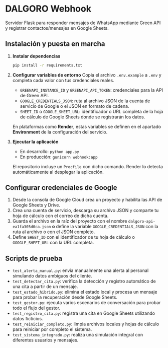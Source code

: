 # DALGORO Webhook

Servidor Flask para responder mensajes de WhatsApp mediante Green API y registrar contactos/mensajes en Google Sheets.

## Instalación y puesta en marcha

1. **Instalar dependencias**
   ```bash
   pip install -r requirements.txt
   ```
2. **Configurar variables de entorno**
   Copia el archivo `.env.example` a `.env` y completa cada valor con tus
   credenciales reales.
   - `GREENAPI_INSTANCE_ID` y `GREENAPI_API_TOKEN`: credenciales para la API de Green API.
   - `GOOGLE_CREDENTIALS_JSON`: ruta al archivo JSON de la cuenta de servicio de Google o el JSON en formato de cadena.
   - `SHEET_ID` o `GOOGLE_SHEET_URL`: identificador o URL completa de la hoja de cálculo de Google Sheets donde se registrarán los datos.

   En plataformas como **Render**, estas variables se definen en el apartado **Environment** de la configuración del servicio.
3. **Ejecutar la aplicación**
   - En desarrollo: `python app.py`
   - En producción: `gunicorn webhook:app`
   
   El repositorio incluye un `Procfile` con dicho comando. Render lo detecta automáticamente al desplegar la aplicación.

## Configurar credenciales de Google

1. Desde la consola de Google Cloud crea un proyecto y habilita las API de Google Sheets y Drive.
2. Crea una cuenta de servicio, descarga su archivo JSON y comparte tu hoja de cálculo con el correo de dicha cuenta.
3. Guarda el archivo en la raíz del proyecto con el nombre `dalgoro-api-ea1fa305d0ca.json` **o**
   define la variable `GOOGLE_CREDENTIALS_JSON` con la ruta al archivo o con el JSON completo.
4. Define `SHEET_ID` con el identificador de tu hoja de cálculo o `GOOGLE_SHEET_URL` con la URL completa.

## Scripts de prueba

- `test_alerta_manual.py`: envía manualmente una alerta al personal simulando datos ambiguos del cliente.
- `test_detectar_cita.py`: verifica la detección y registro automático de una cita a partir de un mensaje.
- `test_estado_hibrido.py`: elimina el estado local y procesa un mensaje para probar la recuperación desde Google Sheets.
- `test_gestor.py`: ejecuta varios escenarios de conversación para probar todo el flujo del gestor.
- `test_registro_cita.py`: registra una cita en Google Sheets utilizando datos ficticios.
- `test_reiniciar_completo.py`: limpia archivos locales y hojas de cálculo para reiniciar por completo el sistema.
- `test_sistema_integrado.py`: realiza una simulación integral con diferentes usuarios y mensajes.

